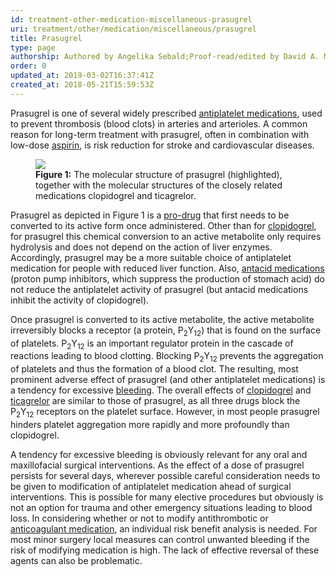 ```yaml
---
id: treatment-other-medication-miscellaneous-prasugrel
uri: treatment/other/medication/miscellaneous/prasugrel
title: Prasugrel
type: page
authorship: Authored by Angelika Sebald;Proof-read/edited by David A. Mitchell
order: 0
updated_at: 2019-03-02T16:37:41Z
created_at: 2018-05-21T15:59:53Z
---
```


<p>Prasugrel is one of several widely prescribed <a href="/treatment/other/medication/miscellaneous/antiplatelet">antiplatelet medications</a>,
    used to prevent thrombosis (blood clots) in arteries and
    arterioles. A common reason for long-term treatment with
    prasugrel, often in combination with low-dose <a href="/treatment/other/medication/miscellaneous/aspirin">aspirin</a>,
    is risk reduction for stroke and cardiovascular diseases.
     </p>
<figure><img src="/treatment-other-medication-miscellaneous-prasugrel-figure1.png">
    <figcaption><strong>Figure 1:</strong> The molecular structure of prasugrel
        (highlighted), together with the molecular structures
        of the closely related medications clopidogrel and ticagrelor.</figcaption>
</figure>
<p>Prasugrel as depicted in Figure 1 is a <a href="/treatment/other/medication/delivery/more-info">pro-drug</a>    that first needs to be converted to its active form once
    administered. Other than for <a href="/treatment/other/medication/miscellaneous/clopidogrel">clopidogrel</a>,
    for prasugrel this chemical conversion to an active metabolite
    only requires hydrolysis and does not depend on the action
    of liver enzymes. Accordingly, prasugrel may be a more suitable
    choice of antiplatelet medication for people with reduced
    liver function. Also, <a href="/treatment/other/medication/miscellaneous/antacid">antacid medications</a>    (proton pump inhibitors, which suppress the production of
    stomach acid) do not reduce the antiplatelet activity of
    prasugrel (but antacid medications inhibit the activity of
    clopidogrel).</p>
<p>Once prasugrel is converted to its active metabolite, the active
    metabolite irreversibly blocks a receptor (a protein, P<sub>2</sub>Y<sub>12</sub>)
    that is found on the surface of platelets. P<sub>2</sub>Y<sub>12</sub>    is an important regulator protein in the cascade of reactions
    leading to blood clotting. Blocking P<sub>2</sub>Y<sub>12</sub>    prevents the aggregation of platelets and thus the formation
    of a blood clot. The resulting, most prominent adverse effect
    of prasugrel (and other antiplatelet medications) is a tendency
    for excessive <a href="/treatment/other/bleeding/more-info">bleeding</a>.
    The overall effects of <a href="/treatment/other/medication/miscellaneous/clopidogrel">clopidogrel</a>    and <a href="/treatment/other/medication/miscellaneous/ticagrelor">ticagrelor</a>    are similar to those of prasugrel, as all three drugs block
    the P<sub>2</sub>Y<sub>12</sub> receptors on the platelet
    surface. However, in most people prasugrel hinders platelet
    aggregation more rapidly and more profoundly than clopidogrel.</p>
<p>A tendency for excessive bleeding is obviously relevant for any
    oral and maxillofacial surgical interventions. As the effect
    of a dose of prasugrel persists for several days, wherever
    possible careful consideration needs to be given to modification
    of antiplatelet medication ahead of surgical interventions.
    This is possible for many elective procedures but obviously
    is not an option for trauma and other emergency situations
    leading to blood loss. In considering whether or not to modify
    antithrombotic or <a href="/treatment/other/medication/miscellaneous/anticoagulant">anticoagulant medication</a>,
    an individual risk benefit analysis is needed. For most minor
    surgery local measures can control unwanted bleeding if the
    risk of modifying medication is high. The lack of effective
    reversal of these agents can also be problematic.</p>
